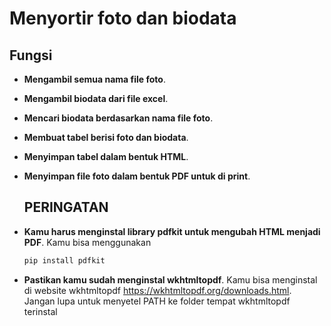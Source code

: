 # Menyortir foto dan biodata

  ## Fungsi
- **Mengambil semua nama file foto**.
- **Mengambil biodata dari file excel**.
- **Mencari biodata berdasarkan nama file foto**.
- **Membuat tabel berisi foto dan biodata**.
- **Menyimpan tabel dalam bentuk HTML**.
- **Menyimpan file foto dalam bentuk PDF untuk di print**.

  ## PERINGATAN
- **Kamu harus menginstal library pdfkit untuk mengubah HTML menjadi PDF**. Kamu bisa menggunakan
  
  ```bash
  pip install pdfkit
- **Pastikan kamu sudah menginstal wkhtmltopdf**. Kamu bisa menginstal di website wkhtmltopdf https://wkhtmltopdf.org/downloads.html. Jangan lupa untuk menyetel PATH ke folder tempat wkhtmltopdf terinstal
